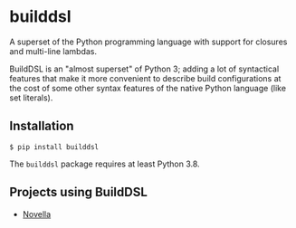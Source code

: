 # builddsl

A superset of the Python programming language with support for closures and multi-line lambdas.

BuildDSL is an "almost superset" of Python 3; adding a lot of syntactical features that make it more
convenient to describe build configurations at the cost of some other syntax features of the native Python
language (like set literals).

## Installation

    $ pip install builddsl

The `builddsl` package requires at least Python 3.8.

## Projects using BuildDSL

* [Novella](https://niklasrosenstein.github.io/novella/)
